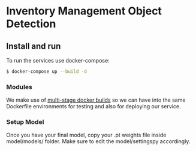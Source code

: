 # Inventory Management Object Detection

## Install and run

To run the services use docker-compose:

```bash
$ docker-compose up --build -d
```

### Modules

We make use of [multi-stage docker builds](https://docs.docker.com/develop/develop-images/multistage-build/) so we can have into the same Dockerfile environments for testing and also for deploying our service.

### Setup Model

Once you have your final model, copy your .pt weights file inside model/models/ folder. Make sure to edit the model/settingspy accordingly.